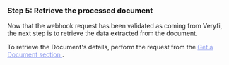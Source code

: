 <h3 className="h3-title" id="retrieve-document-new-api-docs">Step 5: Retrieve the processed document</h3>

<p className="p-text">Now that the webhook request has been validated as coming from Veryfi, the next step is to retrieve the data extracted from the document.</p>

<p className="p-text">To retrieve the Document's details, perform the request from the <a href="/api/docs/api-docs-v2/#/paths/api-v8-partner-documents-document_id/get" style="color: #8B99EE"> Get a Document section </a>.</p>
